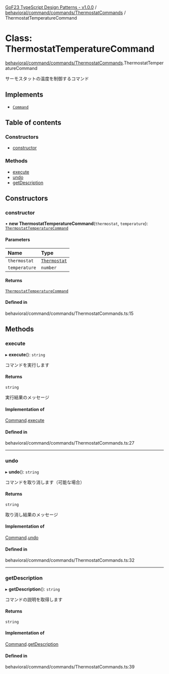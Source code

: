 [GoF23 TypeScript Design Patterns - v1.0.0](../README.md) / [behavioral/command/commands/ThermostatCommands](../modules/behavioral_command_commands_ThermostatCommands.md) / ThermostatTemperatureCommand

# Class: ThermostatTemperatureCommand

[behavioral/command/commands/ThermostatCommands](../modules/behavioral_command_commands_ThermostatCommands.md).ThermostatTemperatureCommand

サーモスタットの温度を制御するコマンド

## Implements

- [`Command`](../interfaces/behavioral_command_Command.Command.md)

## Table of contents

### Constructors

- [constructor](behavioral_command_commands_ThermostatCommands.ThermostatTemperatureCommand.md#constructor)

### Methods

- [execute](behavioral_command_commands_ThermostatCommands.ThermostatTemperatureCommand.md#execute)
- [undo](behavioral_command_commands_ThermostatCommands.ThermostatTemperatureCommand.md#undo)
- [getDescription](behavioral_command_commands_ThermostatCommands.ThermostatTemperatureCommand.md#getdescription)

## Constructors

### constructor

• **new ThermostatTemperatureCommand**(`thermostat`, `temperature`): [`ThermostatTemperatureCommand`](behavioral_command_commands_ThermostatCommands.ThermostatTemperatureCommand.md)

#### Parameters

| Name | Type |
| :------ | :------ |
| `thermostat` | [`Thermostat`](behavioral_command_devices_Thermostat.Thermostat.md) |
| `temperature` | `number` |

#### Returns

[`ThermostatTemperatureCommand`](behavioral_command_commands_ThermostatCommands.ThermostatTemperatureCommand.md)

#### Defined in

behavioral/command/commands/ThermostatCommands.ts:15

## Methods

### execute

▸ **execute**(): `string`

コマンドを実行します

#### Returns

`string`

実行結果のメッセージ

#### Implementation of

[Command](../interfaces/behavioral_command_Command.Command.md).[execute](../interfaces/behavioral_command_Command.Command.md#execute)

#### Defined in

behavioral/command/commands/ThermostatCommands.ts:27

___

### undo

▸ **undo**(): `string`

コマンドを取り消します（可能な場合）

#### Returns

`string`

取り消し結果のメッセージ

#### Implementation of

[Command](../interfaces/behavioral_command_Command.Command.md).[undo](../interfaces/behavioral_command_Command.Command.md#undo)

#### Defined in

behavioral/command/commands/ThermostatCommands.ts:32

___

### getDescription

▸ **getDescription**(): `string`

コマンドの説明を取得します

#### Returns

`string`

#### Implementation of

[Command](../interfaces/behavioral_command_Command.Command.md).[getDescription](../interfaces/behavioral_command_Command.Command.md#getdescription)

#### Defined in

behavioral/command/commands/ThermostatCommands.ts:39
